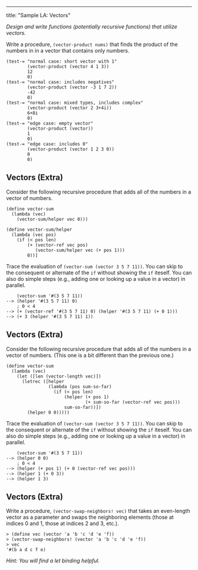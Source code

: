 ---
title: "Sample LA: Vectors"

_Design and write functions (potentially recursive functions) that utilize vectors._

Write a procedure, `(vector-product nums)` that finds the product of the numbers in in a vector that contains only numbers.

```
(test-= "normal case: short vector with 1"
        (vector-product (vector 4 1 3))
        12
        0)
(test-= "normal case: includes negatives"
        (vector-product (vector -3 1 7 2))
        -42
        0)
(test-= "normal case: mixed types, includes complex"
        (vector-product (vector 2 3+4i))
        6+8i
        0)
(test-= "edge case: empty vector"
        (vector-product (vector))
        1
        0)
(test-= "edge case: includes 0"
        (vector-product (vector 1 2 3 0))
        0
        0)
```

## Vectors (Extra)

Consider the following recursive procedure that adds all of the numbers in a vector of numbers.

```
(define vector-sum  
  (lambda (vec)
    (vector-sum/helper vec 0)))

(define vector-sum/helper
  (lambda (vec pos)
    (if (< pos len)
        (+ (vector-ref vec pos)
           (vector-sum/helper vec (+ pos 1)))
        0))]
```

Trace the evaluation of `(vector-sum (vector 3 5 7 11))`.  You can skip to the consequent or alternate of the `if` without showing the `if` iteself.  You can also do simple steps (e.g., adding one or looking up a value in a vector) in parallel.

```
    (vector-sum '#(3 5 7 11))
--> (helper '#(3 5 7 11) 0)
    ; 0 < 4
--> (+ (vector-ref '#(3 5 7 11) 0) (helper '#(3 5 7 11) (+ 0 1)))
--> (+ 3 (helper '#(3 5 7 11) 1))
```

## Vectors (Extra)

Consider the following recursive procedure that adds all of the numbers in a vector of numbers. (This one is a bit different than the previous one.)

```
(define vector-sum  
  (lambda (vec)
    (let ([len (vector-length vec)])
      (letrec ([helper
                (lambda (pos sum-so-far)
                  (if (< pos len)
                      (helper (+ pos 1)
                              (+ sum-so-far (vector-ref vec pos)))
                      sum-so-far))])
        (helper 0 0)))))
```

Trace the evaluation of `(vector-sum (vector 3 5 7 11))`.  You can skip to the consequent or alternate of the `if` without showing the `if` iteself.  You can also do simple steps (e.g., adding one or looking up a value in a vector) in parallel.

```
    (vector-sum '#(3 5 7 11))
--> (helper 0 0)
    ; 0 < 4
--> (helper (+ pos 1) (+ 0 (vector-ref vec pos)))
--> (helper 1 (+ 0 3))
--> (helper 1 3)
```

## Vectors (Extra)

Write a procedure, `(vector-swap-neighbors! vec)` that takes an even-length vector as a parameter and swaps the neighboring elements (those at indices 0 and 1, those at indices 2 and 3, etc.).

```
> (define vec (vector 'a 'b 'c 'd 'e 'f))
> (vector-swap-neighbors! (vector 'a 'b 'c 'd 'e 'f))
> vec
'#(b a d c f e)
```

_Hint: You will find a let binding helpful._
